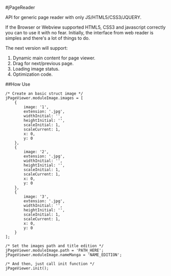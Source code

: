 #jPageReader

API for generic page reader with only JS/HTML5/CSS3/JQUERY.

If the Browser or Webview supported HTML5, CSS3 and javascript correctly you can to use it with no fear. Initially, the interface from web reader is simples and there's a lot of things to do.

The next version will support:

1. Dynamic main content for page viewer.
2. Drag for next/previous page.
3. Loading image status.
4. Optimization code.

##How Use
```
/* Create an basic struct image */
jPageViewer.moduleImage.images = [
    {
        image: '1',
        extension: '.jpg',
        widthInitial: '',
        heightInitial: '',
        scaleInitial: 1,
        scaleCurrent: 1,
        x: 0,
        y: 0
    },
    {
        image: '2',
        extension: '.jpg',
        widthInitial: '',
        heightInitial: '',
        scaleInitial: 1,
        scaleCurrent: 1,
        x: 0,
        y: 0
    },
    {
        image: '3',
        extension: '.jpg',
        widthInitial: '',
        heightInitial: '',
        scaleInitial: 1,
        scaleCurrent: 1,
        x: 0,
        y: 0
    }
];

/* Set the images path and title edition */
jPageViewer.moduleImage.path = 'PATH_HERE';
jPageViewer.moduleImage.nameManga = 'NAME_EDITION';

/* And then, just call init function */
jPageViewer.init();
```

